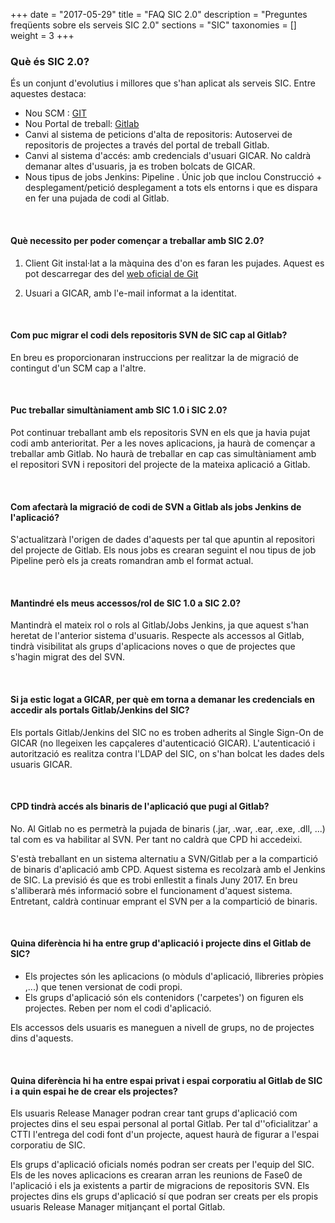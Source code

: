 +++
date        = "2017-05-29"
title       = "FAQ SIC 2.0"
description = "Preguntes freqüents sobre els serveis SIC 2.0"
sections    = "SIC"
taxonomies  = []
weight 		= 3
+++

### **Què és SIC 2.0?** ####
És un conjunt d'evolutius i millores que s'han aplicat als serveis SIC. Entre aquestes destaca:

* Nou SCM : [GIT](https://git-scm.com/)
* Nou Portal de treball: [Gitlab](https://git.intranet.gencat.cat)
* Canvi al sistema de peticions d'alta de repositoris: Autoservei de repositoris de projectes a través del portal de treball Gitlab.
* Canvi al sistema d'accés: amb credencials d'usuari GICAR. No caldrà demanar altes d'usuaris, ja es troben bolcats de GICAR.
* Nous tipus de jobs Jenkins: Pipeline . Únic job que inclou Construcció + desplegament/petició desplegament a tots els entorns i que es dispara en fer una pujada de codi al Gitlab.

<br/>

#### **Què necessito per poder començar a treballar amb SIC 2.0?** ####

1) Client Git instal·lat a la màquina des d'on es faran les pujades. Aquest es pot descarregar des del [web oficial de Git](https://git-scm.com/downloads)

2) Usuari a GICAR, amb l'e-mail informat a la identitat.

<br/>

#### **Com puc migrar el codi dels repositoris SVN de SIC cap al Gitlab?** ####
En breu es proporcionaran instruccions per realitzar la de migració de contingut d'un SCM cap a l'altre.

<br/>

#### **Puc treballar simultàniament amb SIC 1.0 i SIC 2.0?** ####
Pot continuar treballant amb els repositoris SVN en els que ja havia pujat codi amb anterioritat. Per a les noves aplicacions, ja haurà de començar a treballar amb Gitlab.
No haurà de treballar en cap cas simultàniament amb el repositori SVN i repositori del projecte de la mateixa aplicació a Gitlab.

<br/>

#### **Com afectarà la migració de codi de SVN a Gitlab als jobs Jenkins de l'aplicació?** ####
S'actualitzarà l'origen de dades d'aquests per tal que apuntin al repositori del projecte de Gitlab. Els nous jobs es crearan seguint el nou tipus de job Pipeline però els ja creats romandran amb el format actual.

<br/>

#### **Mantindré els meus accessos/rol de SIC 1.0 a SIC 2.0?** ####
Mantindrà el mateix rol o rols al Gitlab/Jobs Jenkins, ja que aquest s'han heretat de l'anterior sistema d'usuaris. Respecte als accessos al Gitlab, tindrà visibilitat als grups d'aplicacions noves o que de projectes que s'hagin migrat des del SVN.

<br/>

#### **Si ja estic logat a GICAR, per què em torna a demanar les credencials en accedir als portals Gitlab/Jenkins del SIC?** ####
Els portals Gitlab/Jenkins del SIC no es troben adherits al Single Sign-On de GICAR (no llegeixen les capçaleres d'autenticació GICAR). L'autenticació i autorització es realitza contra l'LDAP del SIC, on s'han bolcat les dades dels usuaris GICAR.

<br/>

#### **CPD tindrà accés als binaris de l'aplicació que pugi al Gitlab?** ####
No. Al Gitlab no es permetrà la pujada de binaris (.jar, .war, .ear, .exe, .dll, ...) tal com es va habilitar al SVN. Per tant no caldrà que CPD hi accedeixi.

S'està treballant en un sistema alternatiu a SVN/Gitlab per a la compartició de binaris d'aplicació amb CPD. Aquest sistema es recolzarà amb el Jenkins de SIC.
La previsió és que es trobi enllestit a finals Juny 2017. En breu s'alliberarà més informació sobre el funcionament d'aquest sistema. Entretant, caldrà continuar emprant el SVN per a la compartició de binaris.

<br/>

#### **Quina diferència hi ha entre grup d'aplicació i projecte dins el Gitlab de SIC?** ####

* Els projectes són les aplicacions (o mòduls d'aplicació, llibreries pròpies ,...) que tenen versionat de codi propi. 
* Els grups d'aplicació són els contenidors ('carpetes') on figuren els projectes. Reben per nom el codi d'aplicació. 

Els accessos dels usuaris es maneguen a nivell de grups, no de projectes dins d'aquests.

<br/>

#### **Quina diferència hi ha entre espai privat i espai corporatiu al Gitlab de SIC i a quin espai he de crear els projectes?** ####

Els usuaris Release Manager podran crear tant grups d'aplicació com projectes dins el seu espai personal al portal Gitlab. Per tal d''oficialitzar' a CTTI l'entrega del codi font d'un projecte, aquest haurà de figurar a l'espai corporatiu de SIC.

Els grups d'aplicació oficials només podran ser creats per l'equip del SIC. Els de les noves aplicacions es crearan arran les reunions de Fase0 de l'aplicació i els ja existents a partir de migracions de repositoris SVN.
Els projectes dins els grups d'aplicació sí que podran ser creats per els propis usuaris Release Manager mitjançant el portal Gitlab.

<br/>

